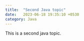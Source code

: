 ```yaml
---
title:  "Second Java topic"
date:   2023-06-18 19:35:10 +0530
category: Java
---
```


This is a second java topic.